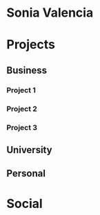 # Sonia Valencia
# Projects
## Business
### Project 1
### Project 2
### Project 3
## University
## Personal
# Social